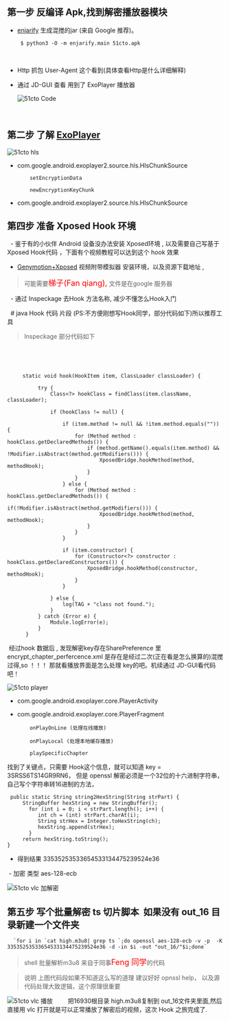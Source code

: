 
## 第一步 反编译 Apk,找到解密播放器模块
  
 - [enjarify](https://github.com/Storyyeller/enjarify) 生成混搅的jar (来自 Google 推荐)。
 
      
        $ python3 -O -m enjarify.main 51cto.apk
       
       
     
 -  Http 抓包 User-Agent 这个看到(具体查看Http是什么详细解释)
     
 -  通过 JD-GUI 查看 用到了 ExoPlayer 播放器

    ![51cto Code](https://github.com/yiShanXin/Android-hls/blob/master/images/QQ%E6%88%AA%E5%9B%BE20170314112708.png)
     
        
## 第二步 了解 [ExoPlayer](https://github.com/google/ExoPlayer)


![51cto hls](https://github.com/yiShanXin/Android-hls/blob/master/images/QQ%E6%88%AA%E5%9B%BE20170314103643.png)


  * com.google.android.exoplayer2.source.hls.HlsChunkSource
            
            setEncryptionData

            newEncryptionKeyChunk
            
  
  * com.google.android.exoplayer2.source.hls.HlsChunkSource
  
## 第四步 准备 Xposed Hook 环境


    
   -  鉴于有的小伙伴 Android 设备没办法安装 Xposed环境 , 以及需要自己写基于 Xposed Hook代码 ，下面有个视频教程可以达到这个 hook 效果
    
   -  [Genymotion+Xposed](https://vimeo.com/156745941) 视频附带模拟器 安装环境，以及资源下载地址 ,
   > 可能需要<font color=red size=4>梯子(Fan qiang),</font> 文件是在google 服务器
    
   -  通过 Inspeckage 去Hook 方法名称, 减少不懂怎么Hook入门 
    
   # java Hook 代码 片段 (PS:不方便刚想写Hook同学，部分代码如下)所以推荐工具


  > Inspeckage 部分代码如下
  
   

    


         static void hook(HookItem item, ClassLoader classLoader) {

              try {
                  Class<?> hookClass = findClass(item.className, classLoader);

                  if (hookClass != null) {

                      if (item.method != null && !item.method.equals("")) {
                          for (Method method : hookClass.getDeclaredMethods()) {
                              if (method.getName().equals(item.method) && !Modifier.isAbstract(method.getModifiers())) {
                                  XposedBridge.hookMethod(method, methodHook);
                              }
                          }
                      } else {
                          for (Method method : hookClass.getDeclaredMethods()) {
                              if(!Modifier.isAbstract(method.getModifiers())) {
                                  XposedBridge.hookMethod(method, methodHook);
                              }
                          }
                      }

                      if (item.constructor) {
                          for (Constructor<?> constructor : hookClass.getDeclaredConstructors()) {
                              XposedBridge.hookMethod(constructor, methodHook);
                          }
                      }

                  } else {
                      log(TAG + "class not found.");
                  }
              } catch (Error e) {
                  Module.logError(e);
              }
          }
    
    
  经过hook 数据后 , 发现解密key存在SharePreference 里encrypt_chapter_perfercence.xml 是存在是经过二次(正在看是怎么换算的)混搅过得,so ！！！ 那就看播放界面是怎么处理 key的吧。机续通过 JD-GUI看代码吧！
  
  
  ![51cto player](https://github.com/yiShanXin/Android-hls/blob/master/images/QQ%E6%88%AA%E5%9B%BE20170314103455.png)
  
  
 - com.google.android.exoplayer.core.PlayerActivity
  
 - com.google.android.exoplayer.core.PlayerFragment


           onPlayOnLine (处理在线播放)
                
           onPlayLocal (处理本地缓存播放)
                
           playSpecificChapter 



 
找到了关键点，只需要 Hook这个信息，就可以知道 key  = 3SRSS6TS14GR9RN6， 但是 openssl 解密必须是一个32位的十六进制字符串，自己写个字符串转16进制的方法，
 
 
 
     public static String string2HexString(String strPart) {
         StringBuffer hexString = new StringBuffer();
           for (int i = 0; i < strPart.length(); i++) {
              int ch = (int) strPart.charAt(i);
              String strHex = Integer.toHexString(ch);
              hexString.append(strHex);
           }
         return hexString.toString();
    }


 
  - 得到结果  33535253533654533134475239524e36 
  
  - 加密 类型 aes-128-ecb 
  
  ![51cto vlc 加解密](https://github.com/yiShanXin/Android-hls/blob/master/images/QQ%E6%88%AA%E5%9B%BE20170314103657.png)


## 第五步 写个批量解密 ts 切片脚本  如果没有 out_16 目录新建一个文件夹


      `for i in `cat high.m3u8| grep ts `;do openssl aes-128-ecb -v -p  -K 33535253533654533134475239524e36 -d -in $i -out "out_16/"$i;done`


>  shell 批量解析m3u8 来自于同事<font color=red size=4>Feng  同学</font>的代码

> 说明 上图代码段如果不知道这么写的道理 建议好好 opnssl help， 以及源代码处理大致逻辑，这个原理很重要

![51cto vlc 播放](https://github.com/yiShanXin/Android-hls/blob/master/images/QQ%E5%9B%BE%E7%89%8720170314102038.jpg)  
      
把16930根目录 high.m3u8复制到 out_16文件夹里面,然后直接用 vlc 打开就是可以正常播放了解密后的视频，这次 Hook 之旅完成了.